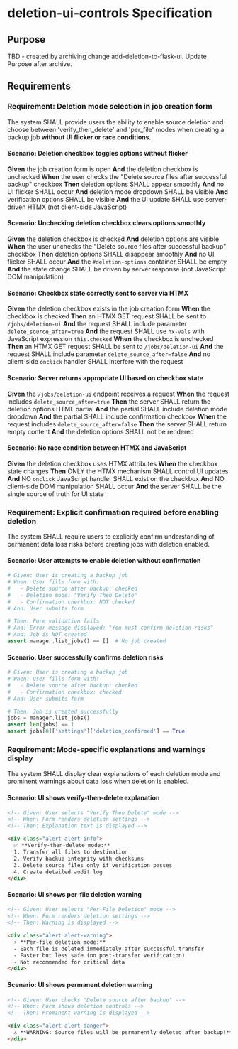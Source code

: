 # deletion-ui-controls Specification

## Purpose
TBD - created by archiving change add-deletion-to-flask-ui. Update Purpose after archive.
## Requirements
### Requirement: Deletion mode selection in job creation form

The system SHALL provide users the ability to enable source deletion and choose between 'verify_then_delete' and 'per_file' modes when creating a backup job **without UI flicker or race conditions**.

#### Scenario: Deletion checkbox toggles options without flicker

**Given** the job creation form is open
**And** the deletion checkbox is unchecked
**When** the user checks the "Delete source files after successful backup" checkbox
**Then** deletion options SHALL appear smoothly
**And** no UI flicker SHALL occur
**And** deletion mode dropdown SHALL be visible
**And** verification options SHALL be visible
**And** the UI update SHALL use server-driven HTMX (not client-side JavaScript)

#### Scenario: Unchecking deletion checkbox clears options smoothly

**Given** the deletion checkbox is checked
**And** deletion options are visible
**When** the user unchecks the "Delete source files after successful backup" checkbox
**Then** deletion options SHALL disappear smoothly
**And** no UI flicker SHALL occur
**And** the `#deletion-options` container SHALL be empty
**And** the state change SHALL be driven by server response (not JavaScript DOM manipulation)

#### Scenario: Checkbox state correctly sent to server via HTMX

**Given** the deletion checkbox exists in the job creation form
**When** the checkbox is checked
**Then** an HTMX GET request SHALL be sent to `/jobs/deletion-ui`
**And** the request SHALL include parameter `delete_source_after=true`
**And** the request SHALL use `hx-vals` with JavaScript expression `this.checked`
**When** the checkbox is unchecked
**Then** an HTMX GET request SHALL be sent to `/jobs/deletion-ui`
**And** the request SHALL include parameter `delete_source_after=false`
**And** no client-side `onclick` handler SHALL interfere with the request

#### Scenario: Server returns appropriate UI based on checkbox state

**Given** the `/jobs/deletion-ui` endpoint receives a request
**When** the request includes `delete_source_after=true`
**Then** the server SHALL return the deletion options HTML partial
**And** the partial SHALL include deletion mode dropdown
**And** the partial SHALL include confirmation checkbox
**When** the request includes `delete_source_after=false`
**Then** the server SHALL return empty content
**And** the deletion options SHALL not be rendered

#### Scenario: No race condition between HTMX and JavaScript

**Given** the deletion checkbox uses HTMX attributes
**When** the checkbox state changes
**Then** ONLY the HTMX mechanism SHALL control UI updates
**And** NO `onclick` JavaScript handler SHALL exist on the checkbox
**And** NO client-side DOM manipulation SHALL occur
**And** the server SHALL be the single source of truth for UI state

### Requirement: Explicit confirmation required before enabling deletion
The system SHALL require users to explicitly confirm understanding of permanent data loss risks before creating jobs with deletion enabled.

#### Scenario: User attempts to enable deletion without confirmation
```python
# Given: User is creating a backup job
# When: User fills form with:
#   - Delete source after backup: checked
#   - Deletion mode: "Verify Then Delete"
#   - Confirmation checkbox: NOT checked
# And: User submits form

# Then: Form validation fails
# And: Error message displayed: "You must confirm deletion risks"
# And: Job is NOT created
assert manager.list_jobs() == []  # No job created
```

#### Scenario: User successfully confirms deletion risks
```python
# Given: User is creating a backup job
# When: User fills form with:
#   - Delete source after backup: checked
#   - Confirmation checkbox: checked
# And: User submits form

# Then: Job is created successfully
jobs = manager.list_jobs()
assert len(jobs) == 1
assert jobs[0]['settings']['deletion_confirmed'] == True
```

### Requirement: Mode-specific explanations and warnings display
The system SHALL display clear explanations of each deletion mode and prominent warnings about data loss when deletion is enabled.

#### Scenario: UI shows verify-then-delete explanation
```html
<!-- Given: User selects "Verify Then Delete" mode -->
<!-- When: Form renders deletion settings -->
<!-- Then: Explanation text is displayed -->

<div class="alert alert-info">
  ✅ **Verify-then-delete mode:**
  1. Transfer all files to destination
  2. Verify backup integrity with checksums
  3. Delete source files only if verification passes
  4. Create detailed audit log
</div>
```

#### Scenario: UI shows per-file deletion warning
```html
<!-- Given: User selects "Per-File Deletion" mode -->
<!-- When: Form renders deletion settings -->
<!-- Then: Warning is displayed -->

<div class="alert alert-warning">
  ⚡ **Per-file deletion mode:**
  - Each file is deleted immediately after successful transfer
  - Faster but less safe (no post-transfer verification)
  - Not recommended for critical data
</div>
```

#### Scenario: UI shows permanent deletion warning
```html
<!-- Given: User checks "Delete source after backup" -->
<!-- When: Form shows deletion controls -->
<!-- Then: Prominent warning is displayed -->

<div class="alert alert-danger">
  ⚠️ **WARNING: Source files will be permanently deleted after backup!**
</div>
```

